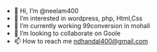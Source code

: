- 👋 Hi, I’m @neelam400
- 👀 I’m interested in wordpress, php, Html,Css
- 🌱 I’m currently working 99conversion in mohali
- 💞️ I’m looking to collaborate on Goole
- 📫 How to reach me ndhandal400@gmail.com

<!---
neelam400/neelam400 is a ✨ special ✨ repository because its `README.md` (this file) appears on your GitHub profile.
You can click the Preview link to take a look at your changes.
--->
